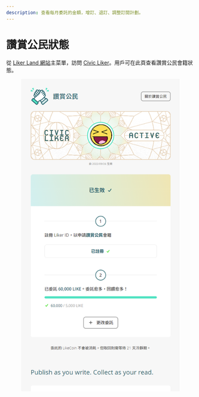 ```yaml
---
description: 查看每月委託的金額，增訂、退訂、調整訂閱計劃。
---
```


# 讚賞公民狀態

從 [Liker Land 網站](https://liker.land)主菜單，訪問 [Civic Liker](https://liker.land/civic)。用戶可在此頁查看讚賞公民會籍狀態。

<figure><img src="../../.gitbook/assets/Civic Liker Setting.png" alt=""><figcaption></figcaption></figure>
